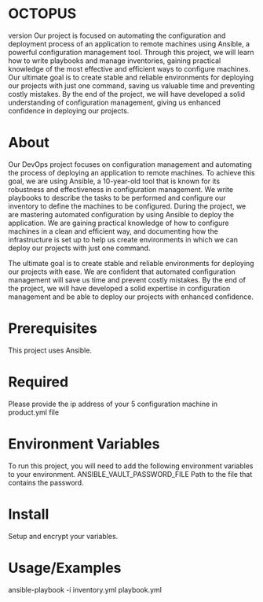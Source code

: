 # OCTOPUS
version
Our project is focused on automating the configuration and deployment process of an application to remote machines using Ansible, a powerful configuration management tool. Through this project, we will learn how to write playbooks and manage inventories, gaining practical knowledge of the most effective and efficient ways to configure machines. Our ultimate goal is to create stable and reliable environments for deploying our projects with just one command, saving us valuable time and preventing costly mistakes. By the end of the project, we will have developed a solid understanding of configuration management, giving us enhanced confidence in deploying our projects.

# About
Our DevOps project focuses on configuration management and automating the process of deploying an application to remote machines. To achieve this goal, we are using Ansible, a 10-year-old tool that is known for its robustness and effectiveness in configuration management. We write playbooks to describe the tasks to be performed and configure our inventory to define the machines to be configured.
During the project, we are mastering automated configuration by using Ansible to deploy the application. We are gaining practical knowledge of how to configure machines in a clean and efficient way, and documenting how the infrastructure is set up to help us create environments in which we can deploy our projects with just one command.

The ultimate goal is to create stable and reliable environments for deploying our projects with ease. We are confident that automated configuration management will save us time and prevent costly mistakes. By the end of the project, we will have developed a solid expertise in configuration management and be able to deploy our projects with enhanced confidence.

# Prerequisites
This project uses Ansible.

# Required
Please provide the ip address of your 5 configuration machine in product.yml file

# Environment Variables
To run this project, you will need to add the following environment variables to your environment.
ANSIBLE_VAULT_PASSWORD_FILE Path to the file that contains the password.

# Install
 Setup and encrypt your variables.

# Usage/Examples
ansible-playbook -i inventory.yml playbook.yml

